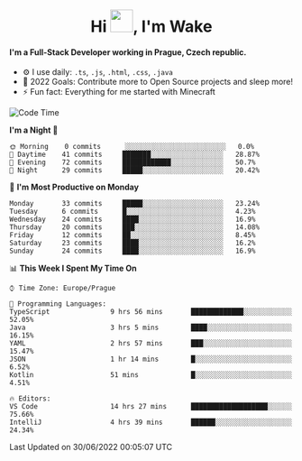 <h1 align="center">Hi <img src="https://raw.githubusercontent.com/MrWakeCZ/MrWakeCZ/master/Hi.gif" width="40px" />, I'm Wake</h1>

#### I'm a Full-Stack Developer working in Prague, Czech republic.
- ⚙️ I use daily: `.ts`, `.js`, `.html`, `.css`, `.java`
- 🥅 2022 Goals: Contribute more to Open Source projects and sleep more!
- ⚡ Fun fact: Everything for me started with Minecraft

<!--START_SECTION:waka-->
![Code Time](http://img.shields.io/badge/Code%20Time-0%20secs-blue)

**I'm a Night 🦉** 

```text
🌞 Morning    0 commits      ░░░░░░░░░░░░░░░░░░░░░░░░░   0.0% 
🌆 Daytime    41 commits     ███████░░░░░░░░░░░░░░░░░░   28.87% 
🌃 Evening    72 commits     ████████████░░░░░░░░░░░░░   50.7% 
🌙 Night      29 commits     █████░░░░░░░░░░░░░░░░░░░░   20.42%

```
📅 **I'm Most Productive on Monday** 

```text
Monday       33 commits     █████░░░░░░░░░░░░░░░░░░░░   23.24% 
Tuesday      6 commits      █░░░░░░░░░░░░░░░░░░░░░░░░   4.23% 
Wednesday    24 commits     ████░░░░░░░░░░░░░░░░░░░░░   16.9% 
Thursday     20 commits     ███░░░░░░░░░░░░░░░░░░░░░░   14.08% 
Friday       12 commits     ██░░░░░░░░░░░░░░░░░░░░░░░   8.45% 
Saturday     23 commits     ████░░░░░░░░░░░░░░░░░░░░░   16.2% 
Sunday       24 commits     ████░░░░░░░░░░░░░░░░░░░░░   16.9%

```


📊 **This Week I Spent My Time On** 

```text
⌚︎ Time Zone: Europe/Prague

💬 Programming Languages: 
TypeScript               9 hrs 56 mins       █████████████░░░░░░░░░░░░   52.05% 
Java                     3 hrs 5 mins        ████░░░░░░░░░░░░░░░░░░░░░   16.15% 
YAML                     2 hrs 57 mins       ███░░░░░░░░░░░░░░░░░░░░░░   15.47% 
JSON                     1 hr 14 mins        █░░░░░░░░░░░░░░░░░░░░░░░░   6.52% 
Kotlin                   51 mins             █░░░░░░░░░░░░░░░░░░░░░░░░   4.51%

🔥 Editors: 
VS Code                  14 hrs 27 mins      ███████████████████░░░░░░   75.66% 
IntelliJ                 4 hrs 39 mins       ██████░░░░░░░░░░░░░░░░░░░   24.34%

```


 Last Updated on 30/06/2022 00:05:07 UTC
<!--END_SECTION:waka-->
